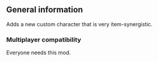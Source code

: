﻿## General information

Adds a new custom character that is very item-synergistic.

### Multiplayer compatibility
Everyone needs this mod.
